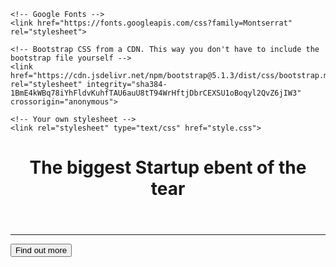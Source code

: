 <!DOCTYPE html>
<html>

<head>
    <title>Startup</title>
    <!-- Required meta tags -->
    <meta charset="utf-8">
    <meta name="viewport" content="width=device-width, initial-scale=1">

    <!-- Google Fonts -->
    <link href="https://fonts.googleapis.com/css?family=Montserrat" rel="stylesheet">

    <!-- Bootstrap CSS from a CDN. This way you don't have to include the bootstrap file yourself -->
    <link href="https://cdn.jsdelivr.net/npm/bootstrap@5.1.3/dist/css/bootstrap.min.css" rel="stylesheet" integrity="sha384-1BmE4kWBq78iYhFldvKuhfTAU6auU8tT94WrHftjDbrCEXSU1oBoqyl2QvZ6jIW3" crossorigin="anonymous">

    <!-- Your own stylesheet -->
    <link rel="stylesheet" type="text/css" href="style.css">
</head>

<body>
    <div class="container d-flex align-items-center h-100">
        <div class="row">
            <header class="text-center col-12">
                <h1 class="text-uppercase"><strong>The biggest Startup ebent of the tear</strong></h1>
            </header>
            <div class="buffer col-12"></div>
            <section class="text-center col-12">
                <hr>
                <a href="https://mailchi.mp/4b9ecbcc5188/ztmchris">
                    <button class="btn btn-primary btn-xl">Find out more</button>
                </a>
            </section>
        </div>
    </div>
</body>

</html>